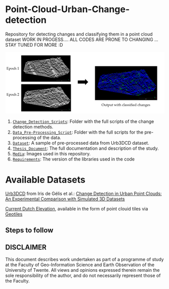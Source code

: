 # Point-Cloud-Urban-Change-detection
Repository for detecting changes and classifying them in a point cloud dataset
WORK IN PROGESS....
ALL CODES ARE PRONE TO CHANGING
... STAY TUNED FOR MORE :D


![](media/General_idea.png)


1) [`Change_Detection_Scripts`](./Change_Detection_Scripts): Folder with the full scripts of the change detection methods.
2) [`Data_Pre-Processing_Script`](./Data_Pre-Processing_Script): Folder with the full scripts for the pre-processing of the data.
1) [`Dataset`](Dataset/URB3DCD): A sample of pre-processed data from Urb3DCD dataset.
2) [`Thesis_Document`](Thesis_Jorges_s2673053.pdf): The full documentation and description of the study.
3) [`Media`](./media/): Images used in this repository.
1) [`Requirements`](requirements.txt): The version of the libraries used in the code

# Available Datasets
[Urb3DCD](https://ieee-dataport.org/open-access/urb3dcd-urban-point-clouds-simulated-dataset-3d-change-detection) from Iris de Gélis et al.: [Change Detection in Urban Point Clouds: An Experimental Comparison with Simulated 3D Datasets](https://www.mdpi.com/2072-4292/13/13/2629)

[Current Dutch Elevation](https://www.ahn.nl/), available in the form of point clouid tiles via [Geotiles](https://geotiles.nl/)
## Steps to follow

## DISCLAIMER
This document describes work undertaken as part of a programme of study at the Faculty of Geo-Information Science and 
Earth Observation of the University of Twente. All views and opinions expressed therein remain the sole responsibility of the 
author, and do not necessarily represent those of the Faculty.

